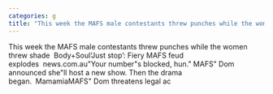 ```yaml
---
categories: g
title: "This week the MAFS male contestants threw punches while the women threw shade  BodySoul"
---
```

This week the MAFS male contestants threw punches while the women threw shade&nbsp;&nbsp;Body+Soul‘Just stop’: Fiery MAFS feud explodes&nbsp;&nbsp;news.com.au"Your number"s blocked, hun." MAFS" Dom announced she"ll host a new show. Then the drama began.&nbsp;&nbsp;MamamiaMAFS" Dom threatens legal ac